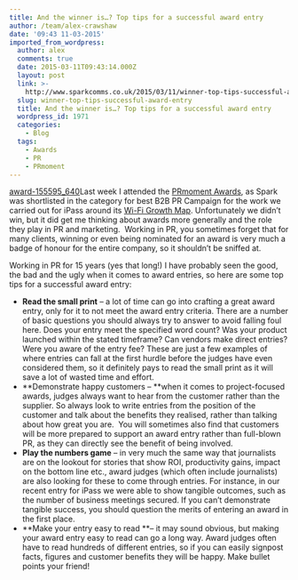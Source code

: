 ```yaml
---
title: And the winner is…? Top tips for a successful award entry
author: /team/alex-crawshaw
date: '09:43 11-03-2015'
imported_from_wordpress:
  author: alex
  comments: true
  date: 2015-03-11T09:43:14.000Z
  layout: post
  link: >-
    http://www.sparkcomms.co.uk/2015/03/11/winner-top-tips-successful-award-entry/
  slug: winner-top-tips-successful-award-entry
  title: And the winner is…? Top tips for a successful award entry
  wordpress_id: 1971
  categories:
    - Blog
  tags:
    - Awards
    - PR
    - PRmoment
---
```


[award-155595_640](award-155595_640-150x150.png)Last week I attended the [PRmoment Awards](http://www.prmomentawards.com/), as Spark was shortlisted in the category for best B2B PR Campaign for the work we carried out for iPass around its [Wi-Fi Growth Map](http://www.ipass.com/wifi-growth-map/). Unfortunately we didn’t win, but it did get me thinking about awards more generally and the role they play in PR and marketing.  Working in PR, you sometimes forget that for many clients, winning or even being nominated for an award is very much a badge of honour for the entire company, so it shouldn’t be sniffed at. 

Working in PR for 15 years (yes that long!) I have probably seen the good, the bad and the ugly when it comes to award entries, so here are some top tips for a successful award entry:

  * **Read the small print** – a lot of time can go into crafting a great award entry, only for it to not meet the award entry criteria. There are a number of basic questions you should always try to answer to avoid falling foul here. Does your entry meet the specified word count? Was your product launched within the stated timeframe? Can vendors make direct entries? Were you aware of the entry fee? These are just a few examples of where entries can fall at the first hurdle before the judges have even considered them, so it definitely pays to read the small print as it will save a lot of wasted time and effort.
  * **Demonstrate happy customers – **when it comes to project-focused awards, judges always want to hear from the customer rather than the supplier. So always look to write entries from the position of the customer and talk about the benefits they realised, rather than talking about how great you are.  You will sometimes also find that customers will be more prepared to support an award entry rather than full-blown PR, as they can directly see the benefit of being involved.
  * **Play the numbers game** – in very much the same way that journalists are on the lookout for stories that show ROI, productivity gains, impact on the bottom line etc., award judges (which often include journalists) are also looking for these to come through entries. For instance, in our recent entry for iPass we were able to show tangible outcomes, such as the number of business meetings secured. If you can’t demonstrate tangible success, you should question the merits of entering an award in the first place.
  * **Make your entry easy to read **– it may sound obvious, but making your award entry easy to read can go a long way. Award judges often have to read hundreds of different entries, so if you can easily signpost facts, figures and customer benefits they will be happy. Make bullet points your friend!
